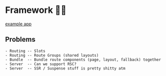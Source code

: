 # Framework 🤷‍♂️

[example app](./example)

## Problems

```
- Routing -- Slots
- Routing -- Route Groups (shared layouts)
- Bundle  -- Bundle route components (page, layout, fallback) together
- Server  -- Can we support RSC?
- Server  -- SSR / Suspense stuff is pretty shitty atm
```
